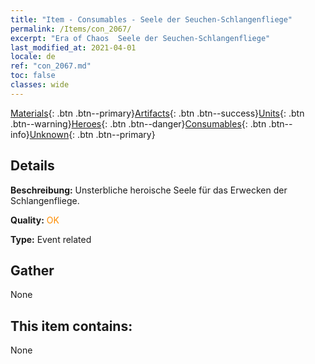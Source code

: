 ```yaml
---
title: "Item - Consumables - Seele der Seuchen-Schlangenfliege"
permalink: /Items/con_2067/
excerpt: "Era of Chaos  Seele der Seuchen-Schlangenfliege"
last_modified_at: 2021-04-01
locale: de
ref: "con_2067.md"
toc: false
classes: wide
---
```

 [Materials](/de/Items/){: .btn .btn--primary}[Artifacts](/de/Items/Artifacts/){: .btn .btn--success}[Units](/de/Items/Units/){: .btn .btn--warning}[Heroes](/de/Items/Heroes/){: .btn .btn--danger}[Consumables](/de/Items/Consumables/){: .btn .btn--info}[Unknown](/de/Items/Unknown/){: .btn .btn--primary}

## Details
 **Beschreibung:** Unsterbliche heroische Seele für das Erwecken der Schlangenfliege.

 **Quality:** <span style="color: #FF8C00">OK</span>

 **Type:** Event related

## Gather

  None

## This item contains:

  None

